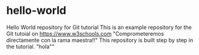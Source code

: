# hello-world
Hello World repository for Git tutorial
This is an example repository for the Git tutoial on https://www.w3schools.com
"Comprometeremos directamente con la rama maestra!!"
This repository is built step by step in the tutorial.
"hola""
